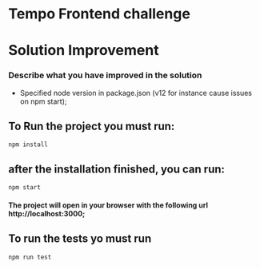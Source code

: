 # Tempo Frontend challenge

# Solution Improvement

### Describe what you have improved in the solution
- Specified node version in package.json (v12 for instance cause issues on npm start);


## To Run the project you must run:

```
npm install
```

## after the installation finished, you can run:

```
npm start
```

#### The project will open in your browser with the following url http://localhost:3000;

## To run the tests yo must run

```
npm run test
```